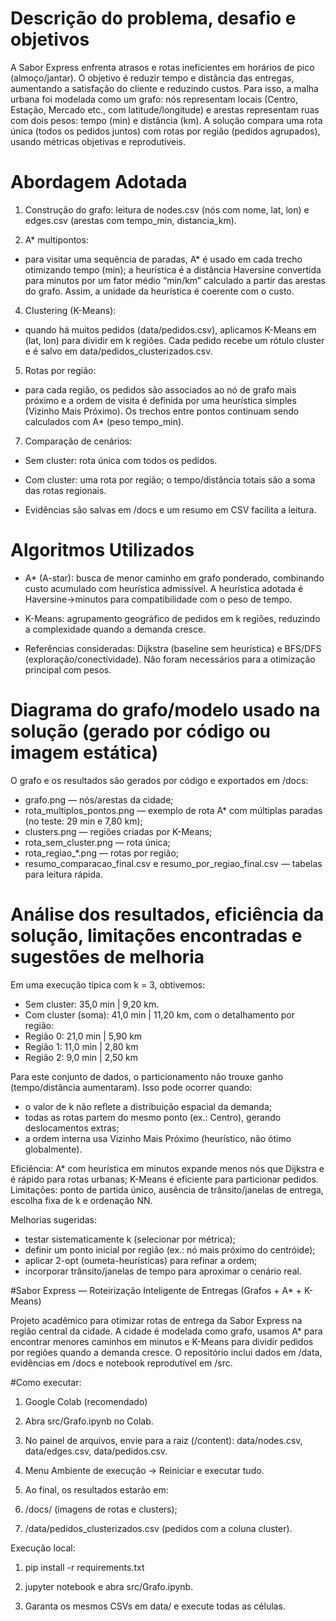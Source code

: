 # Descrição do problema, desafio e objetivos

A Sabor Express enfrenta atrasos e rotas ineficientes em horários de pico (almoço/jantar). O objetivo é reduzir tempo e distância das entregas, aumentando a satisfação do cliente e reduzindo custos. Para isso, a malha urbana foi modelada como um grafo: nós representam locais (Centro, Estação, Mercado etc., com latitude/longitude) e arestas representam ruas com dois pesos: tempo (min) e distância (km). A solução compara uma rota única (todos os pedidos juntos) com rotas por região (pedidos agrupados), usando métricas objetivas e reprodutíveis.

# Abordagem Adotada

1. Construção do grafo: leitura de nodes.csv (nós com nome, lat, lon) e edges.csv (arestas com tempo_min, distancia_km).

2. A* multipontos:
   
- para visitar uma sequência de paradas, A* é usado em cada trecho otimizando tempo (min); a heurística é a distância Haversine convertida para minutos por um fator médio “min/km” calculado a partir das arestas do grafo. Assim, a unidade da heurística é coerente com o custo.

4. Clustering (K-Means):
   
- quando há muitos pedidos (data/pedidos.csv), aplicamos K-Means em (lat, lon) para dividir em k regiões. Cada pedido recebe um rótulo cluster e é salvo em data/pedidos_clusterizados.csv.

5. Rotas por região:

- para cada região, os pedidos são associados ao nó de grafo mais próximo e a ordem de visita é definida por uma heurística simples (Vizinho Mais Próximo). Os trechos entre pontos continuam sendo calculados com A* (peso tempo_min).

7. Comparação de cenários:

- Sem cluster: rota única com todos os pedidos.

- Com cluster: uma rota por região; o tempo/distância totais são a soma das rotas regionais.

- Evidências são salvas em /docs e um resumo em CSV facilita a leitura.

# Algoritmos Utilizados

- A* (A-star): busca de menor caminho em grafo ponderado, combinando custo acumulado com heurística admissível. A heurística adotada é Haversine→minutos para compatibilidade com o peso de tempo.

- K-Means: agrupamento geográfico de pedidos em k regiões, reduzindo a complexidade quando a demanda cresce.

- Referências consideradas: Dijkstra (baseline sem heurística) e BFS/DFS (exploração/conectividade). Não foram necessários para a otimização principal com pesos.

# Diagrama do grafo/modelo usado na solução (gerado por código ou imagem estática)

O grafo e os resultados são gerados por código e exportados em /docs:

- grafo.png — nós/arestas da cidade;
- rota_multiplos_pontos.png — exemplo de rota A* com múltiplas paradas (no teste: 29 min e 7,80 km);
- clusters.png — regiões criadas por K-Means;
- rota_sem_cluster.png — rota única;
- rota_regiao_*.png — rotas por região;
- resumo_comparacao_final.csv e resumo_por_regiao_final.csv — tabelas para leitura rápida.
  
# Análise dos resultados, eficiência da solução, limitações encontradas e sugestões de melhoria

Em uma execução típica com k = 3, obtivemos: 

- Sem cluster: 35,0 min | 9,20 km.
- Com cluster (soma): 41,0 min | 11,20 km, com o detalhamento por região:
- Região 0: 21,0 min | 5,90 km
- Região 1: 11,0 min | 2,80 km
- Região 2: 9,0 min | 2,50 km
  
Para este conjunto de dados, o particionamento não trouxe ganho (tempo/distância aumentaram). Isso pode ocorrer quando:

- o valor de k não reflete a distribuição espacial da demanda;
- todas as rotas partem do mesmo ponto (ex.: Centro), gerando deslocamentos extras;
- a ordem interna usa Vizinho Mais Próximo (heurístico, não ótimo globalmente).

Eficiência: A* com heurística em minutos expande menos nós que Dijkstra e é rápido para rotas urbanas; K-Means é eficiente para particionar pedidos.
Limitações: ponto de partida único, ausência de trânsito/janelas de entrega, escolha fixa de k e ordenação NN.

Melhorias sugeridas:

- testar sistematicamente k (selecionar por métrica);
- definir um ponto inicial por região (ex.: nó mais próximo do centróide);
- aplicar 2-opt (oumeta-heurísticas) para refinar a ordem;
- incorporar trânsito/janelas de tempo para aproximar o cenário real.

#Sabor Express — Roteirização Inteligente de Entregas (Grafos + A* + K-Means)

Projeto acadêmico para otimizar rotas de entrega da Sabor Express na região central da cidade.
A cidade é modelada como grafo, usamos A* para encontrar menores caminhos em minutos e K-Means para dividir pedidos por regiões quando a demanda cresce. O repositório inclui dados em /data, evidências em /docs e notebook reprodutível em /src.

#Como executar:

1. Google Colab (recomendado)

2. Abra src/Grafo.ipynb no Colab.

3. No painel de arquivos, envie para a raiz (/content): data/nodes.csv, data/edges.csv, data/pedidos.csv.

4. Menu Ambiente de execução → Reiniciar e executar tudo.

5. Ao final, os resultados estarão em:

6. /docs/ (imagens de rotas e clusters);

7. /data/pedidos_clusterizados.csv (pedidos com a coluna cluster).

Execução local: 

1. pip install -r requirements.txt

2. jupyter notebook e abra src/Grafo.ipynb.

3. Garanta os mesmos CSVs em data/ e execute todas as células.
